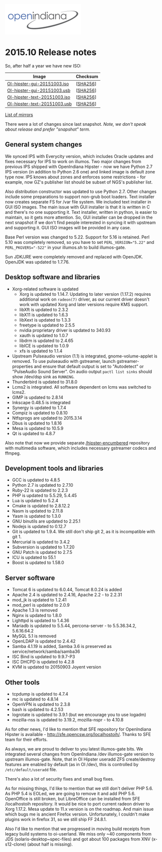 <!--

The contents of this Documentation are subject to the Public Documentation License Version 1.01
(the "License"); you may only use this Documentation if you comply with the terms of this License.
A copy of the License is available at http://illumos.org/license/PDL.

The Original Documentation is _________________.

The Initial Writer of the Original Documentation is Alexander Pyhalov Copyright (C) 2015.
All Rights Reserved. (Initial Writer contact(s):________________[Insert hyperlink/alias]).

Contributor(s):   Aurelien Larcher

Portions created by Aurelien Larcher are Copyright (C) 2017.

Portions created by ______ are Copyright (C)_________[Insert year(s)].
All Rights Reserved. (Contributor contact(s):________________[Insert hyperlink/alias]).

-->

<img src = "../../Openindiana.png">

# 2015.10 Release notes

So, after half a year we have new ISO:

Image                |      Checksum
-------------------- | -----------------
[OI-hipster-gui-20151003.iso](http://dlc.openindiana.org/isos/hipster/20151003/OI-hipster-gui-20151003.iso) | \[[SHA256](http://dlc.openindiana.org/isos/hipster/20151003/OI-hipster-gui-20151003.iso.sha256sum)\]
[OI-hipster-gui-20151003.usb](http://dlc.openindiana.org/isos/hipster/20151003/OI-hipster-gui-20151003.usb) | \[[SHA256](http://dlc.openindiana.org/isos/hipster/20151003/OI-hipster-gui-20151003.usb.sha256sum)\]
[OI-hipster-text-20151003.iso](http://dlc.openindiana.org/isos/hipster/20151003/OI-hipster-text-20151003.iso) | \[[SHA256](http://dlc.openindiana.org/isos/hipster/20151003/OI-hipster-text-20151003.iso.sha256sum)\]
[OI-hipster-text-20151003.usb](http://dlc.openindiana.org/isos/hipster/20151003/OI-hipster-text-20151003.usb) | \[[SHA256](http://dlc.openindiana.org/isos/hipster/20151003/OI-hipster-text-20151003.usb.sha256sum)\]

[List of mirrors](../handbook/openindiana-download-mirrors.md)

There were a lot of changes since last snapshot.
*Note, we don't speak about release and prefer "snapshot" term.*

## General system changes

We synced IPS with Everycity version, which includes Oracle updates and fixes necessary for IPS to work on illumos.
Two major changes from previous IPS shipped with OpenIndiana Hipster - now we have Python 2.7 IPS version (in addition to Python 2.6 one) and linked image is default zone type now.
IPS knows about zones and enforces some restrictions - for example, now GZ's publisher list should be subset of NGS's publisher list.

Also distribution constructor was updated to use Python 2.7.
Other changes include some preparations to support non-grub boot loaders.
Text installer now creates separate FS for /var file system.  We included text installer in GUI ISO images.
The main issue with GUI installer is that it is written in C and there's no one supporting it.
Text installer, written in python, is easier to maintain, so it gets more attention.
So, GUI installer can be dropped in the next snapshot if we don't find people interested in syncing it with upstream and supporting it.
GUI ISO images will be provided in any case.

Base Perl version was changed to 5.22.
Support for 5.16 is retained.
Perl 5.10 was completely removed, so you have to set `PERL_VERSION="5.22"` and `PERL_PKGVERS="-522"` in your illumos.sh to build illumos-gate.

Sun JDK/JRE were completely removed and replaced with OpenJDK. OpenJDK was updated  to 1.7.76.

## Desktop software and libraries

* Xorg-related software is updated
  * Xorg is updated to 1.14.7. Updating to later version (1.17.2) requires additional work on `radeon(7)` driver, as our current driver doesn't work with updated Xorg and later versions require KMS support.
  * libXft is updated to 2.3.2
  * libX11 is updated to 1.6.3
  * libXext is updated to 1.3.3
  * freetype is updated to 2.5.5
  * nvidia proprietary driver is updated to 340.93
  * xauth is updated to 1.0.7
  * libdrm is updated to 2.4.65
  * libICE is updated to 1.0.9
  * xfs is updated to 1.1.4
* Upstream Pulseaudio version (1.1) is integrated, gnome-volume-applet is removed. To use pulseaudio with gstreamer, launch gstreamer-properties and ensure that default output is set to "Autodetect" or "PulseAudio Sound Server". On audio output `pactl list sinks` should show /dev/dsp sink as `RUNNING`.
* Thunderbird is updated to 31.8.0
* Lcms2 is integrated. All software dependent on lcms was switched to lcms2.
* GIMP is updated to 2.8.14
* Inkscape 0.48.5 is integrated
* Synergy is updated to 1.7.4
* Compiz is updated to 0.8.10
* Ntfsprogs are updated to 2015.3.14
* Dbus is updated to 1.8.16
* Mesa is updated to 10.5.9
* Qt is updated to 4.8.7

Also note that now we provide separate [/hipster-encumbered](http://pkg.openindiana.org/hipster-encumbered/) repository with multimedia software, which includes necessary gstreamer codecs and ffmpeg.

## Development tools and libraries

* GCC is updated to 4.8.5
* Python 2.7 is updated to 2.7.10
* Ruby-22 is updated to 2.2.3
* PHP is updated to 5.5.29, 5.4.45
* Lua is updated to 5.2.4
* Cmake is updated to 2.8.12.2
* Nasm is updated to 2.11.8
* Yasm is updated to 1.3.0
* GNU binutils are updated to 2.25.1
* Nodejs is updated to 0.12.7
* Git is updated to 1.9.4. We still don't ship git 2, as it is incompatible with git 1.
* Mercurial is updated to 3.4.2
* Subversion is updated to 1.7.20
* GNU Patch is updated to 2.7.5
* ICU is updated to 55.1
* Boost is updated to 1.58.0

## Server software

* Tomcat 6 is updated to 6.0.44, Tomcat 8.0.24 is added
* Apache 2.4 is updated to 2.4.16, Apache 2.2 - to 2.2.31
* mod_jk is updated to 1.2.41
* mod_perl is updated to 2.0.9
* Apache 1.3 is removed
* Nginx is updated to 1.8.0
* Lighttpd is updated to 1.4.36
* Mariadb is updated to 5.5.44, percona-server - to 5.5.36.34.2, 5.6.16.64.2
* MySQL 5.1 is removed
* OpenLDAP is updated to 2.4.42
* Samba 4.1.19 is added, Samba 3.6 is preserved as service/network/samba/samba36
* ISC Bind is updated to 9.9.7-P3
* ISC DHCPD is updated to 4.2.8
* KVM is updated to 20150903 Joyent version

## Other tools

* tcpdump is updated to 4.7.4
* mc is updated to 4.8.14
* OpenVPN is updated to 2.3.8
* bash is updated to 4.2.53
* logrotate is updated to 3.9.1 (but we encourage you to use logadm)
* mozilla-nss is updated to 3.19.2, mozilla-nspr - to 4.10.8

As for other news, I'd like to mention that SFE repository for OpenIndiana Hipster is available - <http://sfe.opencsw.org/localhostoih/>.
Thanks to SFE team for their efforts.

As always, we are proud to deliver to you latest illumos-gate bits.
We integrated several changes from OpenIndiana /dev illumos-gate version to upstream illumos-gate.
Note, that in OI Hipster useradd ZFS create/destroy features are enabled by default (as in OI /dev), this is controlled by `/etc/default/useradd` file.

There's also a lot of security fixes and small bug fixes.

As for missing things, I'd like to mention that we still don't deliver PHP 5.6.
As PHP 5.4 is EOLed, we are going to remove it and add PHP 5.6.
OpenOffice is still broken, but LibreOffice can be installed from SFE /localhostoih repository.
It would be nice to port current radeon driver to Xorg 1.17.2.
Mesa update to 11.x version is on the roadmap.
And main issue which bugs me is ancient Firefox version.
Unfortunately, I couldn't make plugins work in firefox 31, so we still ship FF 24.8.1.

Also I'd like to mention that we progressed in moving build receipts from legacy build systems to oi-userland.
We miss only ~40 components from JDS (solaris-desktop~spec-files) and got about 100 packages from XNV (x-s12-clone) (about half is missing).
